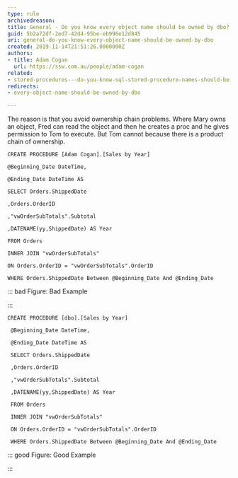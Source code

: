 ```yaml
---
type: rule
archivedreason: 
title: General - Do you know every object name should be owned by dbo?
guid: 5b2a72df-2ed7-42d4-95be-eb996e12d845
uri: general-do-you-know-every-object-name-should-be-owned-by-dbo
created: 2019-11-14T21:51:26.0000000Z
authors:
- title: Adam Cogan
  url: https://ssw.com.au/people/adam-cogan
related:
- stored-procedures---do-you-know-sql-stored-procedure-names-should-be-prefixed-with-the-owner
redirects:
- every-object-name-should-be-owned-by-dbo

---
```


The reason is that you avoid ownership chain problems. Where Mary owns an object, Fred can read the object and then he creates a proc and he gives permission to Tom to execute. But Tom cannot because there is a product chain of ownership.

<!--endintro-->



```
CREATE PROCEDURE [Adam Cogan].[Sales by Year]

@Beginning_Date DateTime,

@Ending_Date DateTime AS

SELECT Orders.ShippedDate

,Orders.OrderID

,"vwOrderSubTotals".Subtotal

,DATENAME(yy,ShippedDate) AS Year

FROM Orders

INNER JOIN "vwOrderSubTotals"

ON Orders.OrderID = "vwOrderSubTotals".OrderID

WHERE Orders.ShippedDate Between @Beginning_Date And @Ending_Date
```




::: bad
Figure: Bad Example

:::



```
CREATE PROCEDURE [dbo].[Sales by Year]

 @Beginning_Date DateTime,

 @Ending_Date DateTime AS

 SELECT Orders.ShippedDate

 ,Orders.OrderID

 ,"vwOrderSubTotals".Subtotal

 ,DATENAME(yy,ShippedDate) AS Year

 FROM Orders

 INNER JOIN "vwOrderSubTotals"

 ON Orders.OrderID = "vwOrderSubTotals".OrderID

 WHERE Orders.ShippedDate Between @Beginning_Date And @Ending_Date
```




::: good
Figure: Good Example

:::
